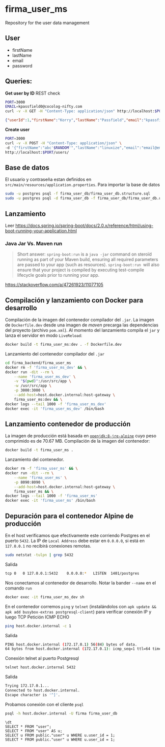 # firma_user_ms
Repository for the user data management
## User
- firstName
- lastName
- email
- password

## Queries:
**Get user by ID**
REST check
```bash
PORT=3000
EMAIL=kpassfield0@cocolog-nifty.com
curl -v -X GET -H "Content-Type: application/json" http://localhost:$PORT/users/?email=$EMAIL
```
```json
{"userId":1,"firstName":"Korry","lastName":"Passfield","email":"kpassfield0@cocolog-nifty.com","password":"mP9B1mSca"}
```
**Create user**
```bash
PORT=3000
curl -v -X POST -H "Content-Type: application/json" \
-d '{"firstName":"abc'$RANDOM'","lastName":"linuxize","email":"email@email'$RANDOM'","password":"123"}' \
http://localhost:$PORT/users/
```
## Base de datos
El usuario y contraseña estan definidos en `src/main/resources/application.properties`. 
Para importar la base de datos
```bash
sudo -u postgres psql -f firma_user_db/firma_user_db.structure.sql
sudo -u postgres psql -d firma_user_db -f firma_user_db/firma_user_db.user.data.sql
```

## Lanzamiento
Leer https://docs.spring.io/spring-boot/docs/2.0.x/reference/html/using-boot-running-your-application.html

### Java Jar Vs. Maven run
> Short answer: `spring-boot:run` is a `java -jar` command on steroïd running as part of your Maven build, ensuring all required parameters are passed to your app (such as resources). `spring-boot:run `will also ensure that your project is compiled by executing test-compile lifecycle goals prior to running your app.

https://stackoverflow.com/a/47261923/11077105

## Compilación y lanzamiento con Docker para desarrollo
Compilación de la imagen del contenedor compilador del `.jar`. La imagen de `Dockerfile.dev` desde una imagen de *maven* precarga las dependencias del proyecto (archivo `pom.xml`). Al momento del lanzamiento compila el `jar` y lanza el servidor en modo `LiveReload`:
```bash
docker build -t firma_user_ms:dev . -f Dockerfile.dev
```
Lanzamiento del contenedor compilador del `.jar`
```bash    
cd firma_backend/firma_user_ms
docker rm -f 'firma_user_ms_dev' && \
docker run -dit --rm \
    --name 'firma_user_ms_dev' \
    -v "$(pwd)":/usr/src/app \
    -w /usr/src/app \
    -p 3000:3000 \
    --add-host=host.docker.internal:host-gateway \
    firma_user_ms:dev && \
docker logs --tail 1000 -f 'firma_user_ms_dev'
docker exec -it 'firma_user_ms_dev' /bin/bash    
```

## Lanzamiento contenedor de producción
La imagen de producción está basada en [`openjdk:8-jre-alpine`](https://hub.docker.com/layers/openjdk/library/openjdk/8-jdk-alpine/images/sha256-210ecd2595991799526a62a7099718b149e3bbefdb49764cc2a450048e0dd4c0?context=explore) cuyo peso comprimido es de 70.67 MB. Compilación de la imagen del contenedor:

```bash
docker build -t firma_user_ms .
```
Lanzamiento del contenedor.

```bash    
docker rm -f 'firma_user_ms' && \
docker run -dit --rm \
    --name 'firma_user_ms' \
    -p 8090:8090 \
    --add-host=host.docker.internal:host-gateway \
    firma_user_ms && \
docker logs --tail 1000 -f 'firma_user_ms'
docker exec -it 'firma_user_ms' /bin/bash        
```

## Depuración para el contenedor Alpine de producción
En el host verificamos que efectivamente este corriendo Postgres en el puerto `5432`. La IP de  `Local Address` debe estar en `0.0.0.0`, si está en `127.0.0.1` no recibirá conexiones remotas. 

```bash
sudo netstat -tulpn | grep 5432
```
Salida
```bash
tcp 0   0 127.0.0.1:5432    0.0.0.0:*   LISTEN  1401/postgres 
```

Nos conectamos al contenedor de desarrollo. Notar la bander `--name` en el comando `run`
```bash
docker exec -it firma_user_ms_dev sh
```
En el contenedor corremos `ping` y `telnet` (instalándolos con `apk update && apk add busybox-extras postgresql-client`) para verificar conexión IP y luego TCP
Petición ICMP ECHO 
```bash
ping host.docker.internal -c 1
```
Salida
```bash
PING host.docker.internal (172.17.0.1) 56(84) bytes of data.
64 bytes from host.docker.internal (172.17.0.1): icmp_seq=1 ttl=64 time=0.090 ms
```
Conexión telnet al puerto Postgresql
```bash
telnet host.docker.internal 5432
```
Salida
```bash
Trying 172.17.0.1...
Connected to host.docker.internal.
Escape character is '^]'.
```
Probamos conexión con el cliente `psql`
```bash
psql -h host.docker.internal -U firma firma_user_db
```
```postgres
\dt
SELECT * FROM "user";
SELECT * FROM "user" AS u;
SELECT u FROM public."user" u WHERE u.user_id = 1;
SELECT * FROM public."user" u WHERE u.user_id = 1;
```
